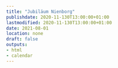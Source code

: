 ```yaml
---
title: "Jubiläum Nienborg"
publishdate: 2020-11-130T13:00:00+01:00
lastmodified: 2020-11-130T13:00:00+01:00
date: 2021-08-01
location: none
draft: false
outputs:
- html
- calendar
---
```

